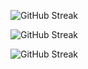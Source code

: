 <!---
![GitHub Streak](http://github-profile-summary-cards.vercel.app/api/cards/productive-time?username=leninworld&theme=default)
--->

![GitHub Streak](http://github-profile-summary-cards.vercel.app/api/cards/profile-details?username=leninworld&theme=default)

<!---
![GitHub Streak](http://github-profile-summary-cards.vercel.app/api/cards/most-commit-language?username=leninworld&theme=default)
--->

![GitHub Streak](http://github-profile-summary-cards.vercel.app/api/cards/repos-per-language?username=leninworld&theme=default)


![GitHub Streak](http://github-profile-summary-cards.vercel.app/api/cards/stats?username=leninworld&theme=default)


<!---
![GitHub Streak](https://streak-stats.demolab.com/?user=leninworld)
--->
